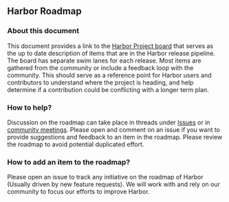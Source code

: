 ## Harbor Roadmap

### About this document

This document provides a link to the [Harbor Project board](https://github.com/orgs/goharbor/projects/1) that serves as the up to date description of items that are in the Harbor release pipeline. The board has separate swim lanes for each release. Most items are gathered from the community or include a feedback loop with the community. This should serve as a reference point for Harbor users and contributors to understand where the project is heading, and help determine if a contribution could be conflicting with a longer term plan.

### How to help?

Discussion on the roadmap can take place in threads under [Issues](https://github.com/vmware/harbor/issues) or in [community meetings](https://github.com/goharbor/community/blob/master/MEETING_SCHEDULE.md). Please open and comment on an issue if you want to provide suggestions and feedback to an item in the roadmap. Please review the roadmap to avoid potential duplicated effort.

### How to add an item to the roadmap?
Please open an issue to track any initiative on the roadmap of Harbor (Usually driven by new feature requests). We will work with and rely on our community to focus our efforts to improve Harbor.
